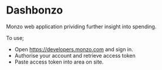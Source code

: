 # Dashbonzo

Monzo web application prividing further insight into spending.

To use;

* Open https://developers.monzo.com and sign in.
* Authorise your account and retrieve access token
* Paste access token into area on site. 
